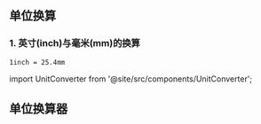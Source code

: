 ## 单位换算

### 1. 英寸(inch)与毫米(mm)的换算


```
1inch = 25.4mm

```
import UnitConverter from '@site/src/components/UnitConverter';

## 单位换算器



<UnitConverter  unit1="inch" unit2="mm" conversionFactor={25.4} />

